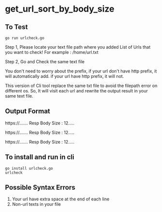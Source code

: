 # get_url_sort_by_body_size

## To Test
```
go run urlcheck.go
```
Step 1,
Please locate your text file path where you added List of Urls that you want to check!
For example : /home/url.txt

Step 2,
Go and Check the same text file

You don't need to worry about the prefix,
if your url don't have http prefix, it will automatically add.
if your url have http prefix, it will not.

This version of Cli tool replace the same txt file to avoid the filepath error on different os.
So, It will visit each url and rewrite the output result in your same text file.

## Output Format

https://.......     Resp Body Size : 12.....

https://.......     Resp Body Size : 12.....

https://.......     Resp Body Size : 12.....

## To install and run in cli

```
go install urlcheck.go
urlcheck

```

## Possible Syntax Errors
1. Your url have extra space at the end of each line
2. Non-url texts in your file